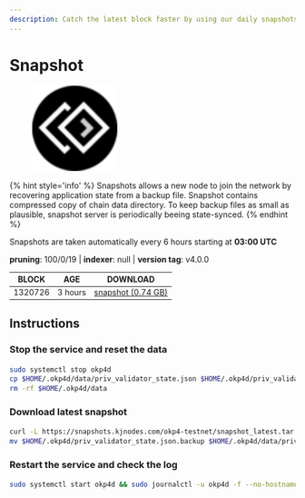 ```yaml
---
description: Catch the latest block faster by using our daily snapshots.
---
```


# Snapshot

<figure><img src="https://raw.githubusercontent.com/kj89/cosmos-images/main/logos/okp4.png" width="150" alt=""><figcaption></figcaption></figure>

{% hint style='info' %}
Snapshots allows a new node to join the network by recovering application state from a backup file. 
Snapshot contains compressed copy of chain data directory. To keep backup files as small as plausible, 
snapshot server is periodically beeing state-synced.
{% endhint %}

Snapshots are taken automatically every 6 hours starting at **03:00 UTC**

**pruning**: 100/0/19 | **indexer**: null | **version tag**: v4.0.0

| BLOCK             | AGE             | DOWNLOAD                                                                                            |
| ----------------- | --------------- | --------------------------------------------------------------------------------------------------- |
| 1320726 | 3 hours | [snapshot (0.74 GB)](https://snapshots.kjnodes.com/okp4-testnet/snapshot\_latest.tar.lz4) |

## Instructions

### Stop the service and reset the data

```bash
sudo systemctl stop okp4d
cp $HOME/.okp4d/data/priv_validator_state.json $HOME/.okp4d/priv_validator_state.json.backup
rm -rf $HOME/.okp4d/data
```

### Download latest snapshot

```bash
curl -L https://snapshots.kjnodes.com/okp4-testnet/snapshot_latest.tar.lz4 | tar -Ilz4 -xf - -C $HOME/.okp4d
mv $HOME/.okp4d/priv_validator_state.json.backup $HOME/.okp4d/data/priv_validator_state.json
```

### Restart the service and check the log

```bash
sudo systemctl start okp4d && sudo journalctl -u okp4d -f --no-hostname -o cat
```
